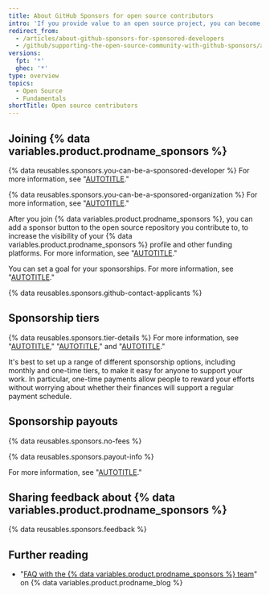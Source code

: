 ```yaml
---
title: About GitHub Sponsors for open source contributors
intro: 'If you provide value to an open source project, you can become a sponsored contributor to receive payments for your work.'
redirect_from:
  - /articles/about-github-sponsors-for-sponsored-developers
  - /github/supporting-the-open-source-community-with-github-sponsors/about-github-sponsors-for-sponsored-developers
versions:
  fpt: '*'
  ghec: '*'
type: overview
topics:
  - Open Source
  - Fundamentals
shortTitle: Open source contributors
---
```


## Joining {% data variables.product.prodname_sponsors %}

{% data reusables.sponsors.you-can-be-a-sponsored-developer %} For more information, see "[AUTOTITLE](/sponsors/receiving-sponsorships-through-github-sponsors/setting-up-github-sponsors-for-your-personal-account)."

{% data reusables.sponsors.you-can-be-a-sponsored-organization %} For more information, see "[AUTOTITLE](/sponsors/receiving-sponsorships-through-github-sponsors/setting-up-github-sponsors-for-your-organization)."

After you join {% data variables.product.prodname_sponsors %}, you can add a sponsor button to the open source repository you contribute to, to increase the visibility of your {% data variables.product.prodname_sponsors %} profile and other funding platforms. For more information, see "[AUTOTITLE](/repositories/managing-your-repositorys-settings-and-features/customizing-your-repository/displaying-a-sponsor-button-in-your-repository)."

You can set a goal for your sponsorships. For more information, see "[AUTOTITLE](/sponsors/receiving-sponsorships-through-github-sponsors/managing-your-sponsorship-goal)."

{% data reusables.sponsors.github-contact-applicants %}

## Sponsorship tiers

{% data reusables.sponsors.tier-details %} For more information, see "[AUTOTITLE](/sponsors/receiving-sponsorships-through-github-sponsors/setting-up-github-sponsors-for-your-personal-account)," "[AUTOTITLE](/sponsors/receiving-sponsorships-through-github-sponsors/setting-up-github-sponsors-for-your-organization)," and "[AUTOTITLE](/sponsors/receiving-sponsorships-through-github-sponsors/managing-your-sponsorship-tiers)."

It's best to set up a range of different sponsorship options, including monthly and one-time tiers, to make it easy for anyone to support your work. In particular, one-time payments allow people to reward your efforts without worrying about whether their finances will support a regular payment schedule.

## Sponsorship payouts

{% data reusables.sponsors.no-fees %}

{% data reusables.sponsors.payout-info %}

For more information, see "[AUTOTITLE](/sponsors/receiving-sponsorships-through-github-sponsors/managing-your-payouts-from-github-sponsors)."

## Sharing feedback about {% data variables.product.prodname_sponsors %}

{% data reusables.sponsors.feedback %}

## Further reading

* "[FAQ with the {% data variables.product.prodname_sponsors %} team](https://github.blog/2019-06-12-faq-with-the-github-sponsors-team/)" on {% data variables.product.prodname_blog %}
